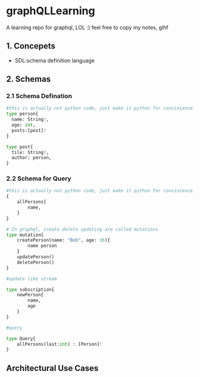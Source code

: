 # graphQLLearning
A learning repo for graphql, LOL :) feel free to copy my notes, glhf

## 1. Concepets
- SDL:schema definition language

## 2. Schemas

### 2.1 Schema Defination

```python
#this is actually not python code, just make it python for convinience!
type person{
  name: String!,
  age: int,
  posts:[post]!
}

type post{
  tile: String!,
  author: person,
}
```

### 2.2 Schema for Query

```python
#this is actually not python code, just make it python for convinience!
{
    allPersons{
        name,
    }
}

# In graphql, create delete updating are called mutations
type mutation{
    createPerson(name: "Bob", age: 36){
        name person
    }
    updatePerson()
    deletePerson()
}

#update like stream

type subscription{
    newPerson{
        name,
        age
    }
}

#query

type Query{
    allPersons(last:int) : [Person]!
}
```

## Architectural Use Cases
